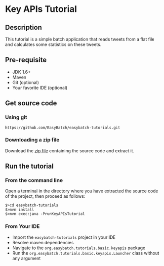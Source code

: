 # Key APIs Tutorial

## Description

This tutorial is a simple batch application that reads tweets from a flat file and calculates some statistics on these tweets.

## Pre-requisite

* JDK 1.6+
* Maven
* Git (optional)
* Your favorite IDE (optional)

## Get source code

### Using git

`https://github.com/EasyBatch/easybatch-tutorials.git`

### Downloading a zip file

Download the [zip file](https://github.com/EasyBatch/easybatch-tutorials/archive/master.zip) containing the source code and extract it.

## Run the tutorial

### From the command line

Open a terminal in the directory where you have extracted the source code of the project, then proceed as follows:

```
$>cd easybatch-tutorials
$>mvn install
$>mvn exec:java -PrunKeyAPIsTutorial
```

### From Your IDE

* Import the `easybatch-tutorials` project in your IDE
* Resolve maven dependencies
* Navigate to the `org.easybatch.tutorials.basic.keyapis` package
* Run the `org.easybatch.tutorials.basic.keyapis.Launcher` class without any argument
